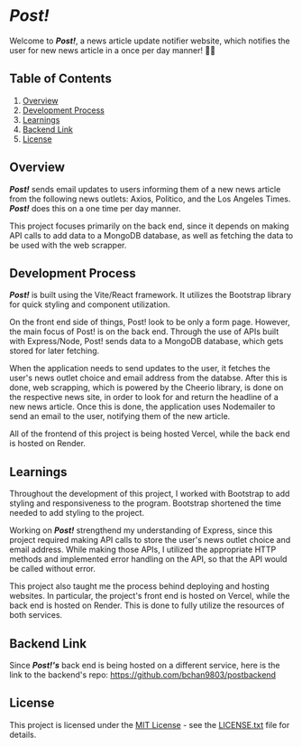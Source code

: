 # <em><strong>Post!</strong></em>

Welcome to <em><strong>Post!</strong></em>, a news article update notifier website, which notifies the user for new news article in a once per day manner! 📰📨

## Table of Contents

1. [Overview](#overview)
2. [Development Process](#development-process)
3. [Learnings](#learnings)
4. [Backend Link](#backend-link)
5. [License](#license)

## Overview

<em><strong>Post!</strong></em> sends email updates to users informing them of a new news article from the following news outlets: Axios, Politico, and the Los Angeles Times. <em><strong>Post!</strong></em> does this on a one time per day manner.

This project focuses primarily on the back end, since it depends on making API calls to add data to a MongoDB database, as well as fetching the data to be used with the web scrapper.

## Development Process

<em><strong>Post!</strong></em> is built using the Vite/React framework. It utilizes the Bootstrap library for quick styling and component utilization.

On the front end side of things, Post! look to be only a form page. However, the main focus of Post! is on the back end. Through the use of APIs built with Express/Node, Post! sends data to a MongoDB database, which gets stored for later fetching.

When the application needs to send updates to the user, it fetches the user's news outlet choice and email address from the databse. After this is done, web scrapping, which is powered by the Cheerio library, is done on the respective news site, in order to look for and return the headline of a new news article. Once this is done, the application uses Nodemailer to send an email to the user, notifying them of the new article.

All of the frontend of this project is being hosted Vercel, while the back end is hosted on Render.

## Learnings

Throughout the development of this project, I worked with Bootstrap to add styling and responsiveness to the program. Bootstrap shortened the time needed to add styling to the project.

Working on <em><strong>Post!</strong></em> strengthend my understanding of Express, since this project required making API calls to store the user's news outlet choice and email address. While making those APIs, I utilized the appropriate HTTP methods and implemented error handling on the API, so that the API would be called without error.

This project also taught me the process behind deploying and hosting websites. In particular, the project's front end is hosted on Vercel, while the back end is hosted on Render. This is done to fully utilize the resources of both services.

## Backend Link
Since <em><strong>Post!'s</strong></em> back end is being hosted on a different service, here is the link to the backend's repo: https://github.com/bchan9803/postbackend

## License

This project is licensed under the [MIT License](LICENSE.txt) - see the [LICENSE.txt](LICENSE.txt) file for details.

